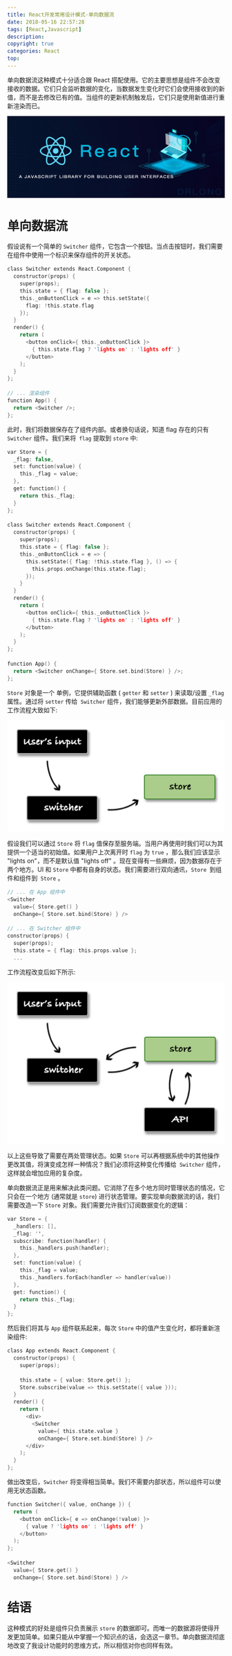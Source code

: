 ```yaml
---
title: React开发常用设计模式-单向数据流
date: 2018-05-16 22:57:28
tags: [React,Javascript]
description: 
copyright: true
categories: React
top:
---
```



单向数据流这种模式十分适合跟 React 搭配使用。它的主要思想是组件不会改变接收的数据。它们只会监听数据的变化，当数据发生变化时它们会使用接收到的新值，而不是去修改已有的值。当组件的更新机制触发后，它们只是使用新值进行重新渲染而已。

![React](https://raw.githubusercontent.com/Duanruilong/phone_drl/master/image/blog/react_d.png)

<!--more-->
# 单向数据流

假设说有一个简单的 `Switcher` 组件，它包含一个按钮。当点击按钮时，我们需要在组件中使用一个标识来保存组件的开关状态。
```h
class Switcher extends React.Component {
  constructor(props) {
    super(props);
    this.state = { flag: false };
    this._onButtonClick = e => this.setState({
      flag: !this.state.flag
    });
  }
  render() {
    return (
      <button onClick={ this._onButtonClick }>
        { this.state.flag ? 'lights on' : 'lights off' }
      </button>
    );
  }
};

// ... 渲染组件
function App() {
  return <Switcher />;
};
```
此时，我们将数据保存在了组件内部。或者换句话说，知道 flag 存在的只有 `Switcher` 组件。我们来将` flag` 提取到 `store` 中:
```h
var Store = {
  _flag: false,
  set: function(value) {
    this._flag = value;
  },
  get: function() {
    return this._flag;
  }
};

class Switcher extends React.Component {
  constructor(props) {
    super(props);
    this.state = { flag: false };
    this._onButtonClick = e => {
      this.setState({ flag: !this.state.flag }, () => {
        this.props.onChange(this.state.flag);
      });
    }
  }
  render() {
    return (
      <button onClick={ this._onButtonClick }>
        { this.state.flag ? 'lights on' : 'lights off' }
      </button>
    );
  }
};

function App() {
  return <Switcher onChange={ Store.set.bind(Store) } />;
};
```
`Store` 对象是一个 单例，它提供辅助函数 ( `getter` 和 `setter` ) 来读取/设置 `_flag` 属性。通过将 `setter` 传给` Switcher` 组件，我们能够更新外部数据。目前应用的工作流程大致如下:


![单向数据流](https://raw.githubusercontent.com/Duanruilong/phone_drl/master/image/react_type/react_store.jpg)

假设我们可以通过 `Store` 将 `flag` 值保存至服务端。当用户再使用时我们可以为其提供一个适当的初始值。如果用户上次离开时 `flag` 为 `true` ，那么我们应该显示 "lights on"，而不是默认值 "lights off" 。现在变得有一些麻烦，因为数据存在于两个地方。UI 和 `Store` 中都有自身的状态。我们需要进行双向通讯，`Store `到组件和组件到` Store` 。
```h
// ... 在 App 组件中
<Switcher
  value={ Store.get() }
  onChange={ Store.set.bind(Store) } />

// ... 在 Switcher 组件中
constructor(props) {
  super(props);
  this.state = { flag: this.props.value };
  ...
  ```
  工作流程改变后如下所示:
  
  ![单向数据流](https://raw.githubusercontent.com/Duanruilong/phone_drl/master/image/react_type/react_store1.jpg)
  
  以上这些导致了需要在两处管理状态。如果 `Store` 可以再根据系统中的其他操作更改其值，将演变成怎样一种情况？我们必须将这种变化传播给` Switcher` 组件，这样就会增加应用的复杂度。

单向数据流正是用来解决此类问题。它消除了在多个地方同时管理状态的情况，它只会在一个地方 (通常就是 `store`) 进行状态管理。要实现单向数据流的话，我们需要改造一下 `Store` 对象。我们需要允许我们订阅数据变化的逻辑：
```h
var Store = {
  _handlers: [],
  _flag: '',
  subscribe: function(handler) {
    this._handlers.push(handler);
  },
  set: function(value) {
    this._flag = value;
    this._handlers.forEach(handler => handler(value))
  },
  get: function() {
    return this._flag;
  }
};
```
然后我们将其与 `App` 组件联系起来，每次 `Store` 中的值产生变化时，都将重新渲染组件:
```h
class App extends React.Component {
  constructor(props) {
    super(props);

    this.state = { value: Store.get() };
    Store.subscribe(value => this.setState({ value }));
  }
  render() {
    return (
      <div>
        <Switcher
          value={ this.state.value }
          onChange={ Store.set.bind(Store) } />
      </div>
    );
  }
};
```
做出改变后，`Switcher` 将变得相当简单。我们不需要内部状态，所以组件可以使用无状态函数。
```h
function Switcher({ value, onChange }) {
  return (
    <button onClick={ e => onChange(!value) }>
      { value ? 'lights on' : 'lights off' }
    </button>
  );
};

<Switcher
  value={ Store.get() }
  onChange={ Store.set.bind(Store) } />
```

# 结语
这种模式的好处是组件只负责展示 `store` 的数据即可。而唯一的数据源将使得开发更加简单。如果只能从中掌握一个知识点的话，会选这一章节。单向数据流彻底地改变了我设计功能时的思维方式，所以相信对你也同样有效。